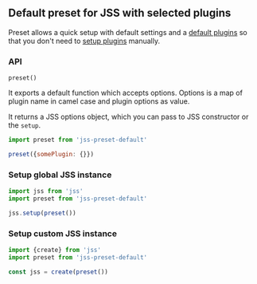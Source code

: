## Default preset for JSS with selected plugins

Preset allows a quick setup with default settings and a [default plugins](https://github.com/cssinjs/jss/blob/master/packages/jss-preset-default/package.json#L43) so that you don't need to [setup plugins](https://github.com/cssinjs/jss/blob/master/docs/setup.md#setup-with-custom-plugins) manually.

### API

`preset()`

It exports a default function which accepts options. Options is a map of plugin name in camel case and plugin options as value.

It returns a JSS options object, which you can pass to JSS constructor or the `setup`.

```javascript
import preset from 'jss-preset-default'

preset({somePlugin: {}})
```

### Setup global JSS instance

```javascript
import jss from 'jss'
import preset from 'jss-preset-default'

jss.setup(preset())
```

### Setup custom JSS instance

```javascript
import {create} from 'jss'
import preset from 'jss-preset-default'

const jss = create(preset())
```
